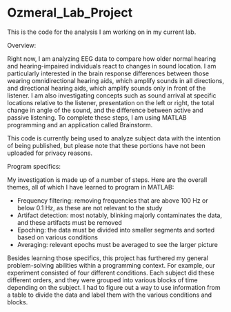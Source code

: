 # Ozmeral_Lab_Project

This is the code for the analysis I am working on in my current lab.

Overview:

Right now, I am analyzing EEG data to compare how older normal hearing and hearing-impaired individuals react to changes in sound location. I am particularly interested in the brain response differences between those wearing omnidirectional hearing aids, which amplify sounds in all directions, and directional hearing aids, which amplify sounds only in front of the listener. I am also investigating concepts such as sound arrival at specific locations relative to the listener, presentation on the left or right, the total change in angle of the sound, and the difference between active and passive listening. To complete these steps, I am using MATLAB programming and an application called Brainstorm. 

This code is currently being used to analyze subject data with the intention of being published, but please note that these portions have not been uploaded for privacy reasons.

Program specifics:

My investigation is made up of a number of steps. Here are the overall themes, all of which I have learned to program in MATLAB:
- Frequency filtering: removing frequencies that are above 100 Hz or below 0.1 Hz, as these are not relevant to the study
- Artifact detection: most notably, blinking majorly contaminates the data, and these artifacts must be removed
- Epoching: the data must be divided into smaller segments and sorted based on various conditions
- Averaging: relevant epochs must be averaged to see the larger picture

Besides learning those specifics, this project has furthered my general problem-solving abilities within a programming context. For example, our experiment consisted of four different conditions. Each subject did these different orders, and they were grouped into various blocks of time depending on the subject. I had to figure out a way to use information from a table to divide the data and label them with the various conditions and blocks.

